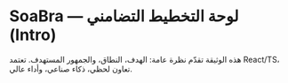 # SoaBra — لوحة التخطيط التضامني (Intro)
هذه الوثيقة تقدّم نظرة عامة: الهدف، النطاق، والجمهور المستهدف. تعتمد React/TS، تعاون لحظي، ذكاء صناعي، وأداء عالي.

